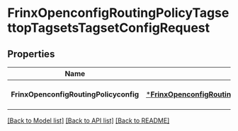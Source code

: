 # FrinxOpenconfigRoutingPolicyTagsettopTagsetsTagsetConfigRequest

## Properties
Name | Type | Description | Notes
------------ | ------------- | ------------- | -------------
**FrinxOpenconfigRoutingPolicyconfig** | [***FrinxOpenconfigRoutingPolicyTagsettopTagsetsTagsetConfig**](frinx.openconfig.routing.policy.tagsettop.tagsets.tagset.Config.md) |  | [optional] [default to null]

[[Back to Model list]](../README.md#documentation-for-models) [[Back to API list]](../README.md#documentation-for-api-endpoints) [[Back to README]](../README.md)


